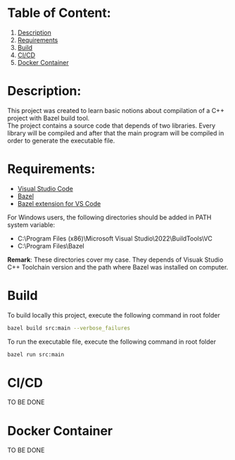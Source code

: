 # Table of Content:
1. [Description](#description)
1. [Requirements](#requirements)
2. [Build](#build)
3. [CI/CD](#cicd)
4. [Docker Container](#docker-container)

# Description:
This project was created to learn basic notions about compilation of a C++ project with Bazel build tool.</br>
The project contains a source code that depends of two libraries. Every library will be compiled and after that the main program will be compiled in order to generate the executable file.

# Requirements:
- [Visual Studio Code](https://code.visualstudio.com/download)
- [Bazel](https://bazel.build/install)
- [Bazel extension for VS Code](https://marketplace.visualstudio.com/items?itemName=BazelBuild.vscode-bazel)

For Windows users, the following directories should be added in PATH system variable:
- C:\Program Files (x86)\Microsoft Visual Studio\2022\BuildTools\VC
- C:\Program Files\Bazel

<b>Remark</b>: These directories cover my case. They depends of Visuak Studio C++ Toolchain version and the path where Bazel was installed on computer.

# Build
To build locally this project, execute the following command in root folder
```bash
bazel build src:main --verbose_failures
```
To run the executable file, execute the following command in root folder
```bash
bazel run src:main
```
# CI/CD
TO BE DONE

# Docker Container
TO BE DONE